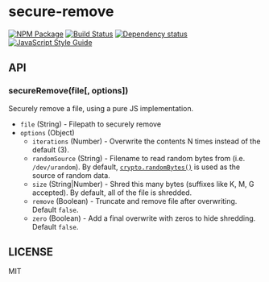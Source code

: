 # secure-remove

[![NPM Package](https://img.shields.io/npm/v/secure-remove.svg?style=flat-square)](https://www.npmjs.org/package/secure-remove)
[![Build Status](https://img.shields.io/travis/ExodusMovement/secure-remove.svg?branch=master&style=flat-square)](https://travis-ci.org/ExodusMovement/secure-remove)
[![Dependency status](https://img.shields.io/david/ExodusMovement/secure-remove.svg?style=flat-square)](https://david-dm.org/ExodusMovement/secure-remove#info=dependencies)
[![JavaScript Style Guide](https://img.shields.io/badge/code_style-standard-brightgreen.svg?style=flat-square)](https://standardjs.com)

## API

### secureRemove(file[, options])

Securely remove a file, using a pure JS implementation.

* `file` (String) - Filepath to securely remove
* `options` (Object)
  * `iterations` (Number) - Overwrite the contents N times instead of the default (3).
  * `randomSource` (String) - Filename to read random bytes from (i.e. `/dev/urandom`). By default, [`crypto.randomBytes()`](https://nodejs.org/api/crypto.html#crypto_crypto_randombytes_size_callback) is used as the source of random data.
  * `size` (String|Number) - Shred this many bytes (suffixes like K, M, G accepted). By default, all of the file is shredded.
  * `remove` (Boolean) - Truncate and remove file after overwriting. Default `false`.
  * `zero` (Boolean) - Add a final overwrite with zeros to hide shredding. Default `false`.

## LICENSE

MIT
